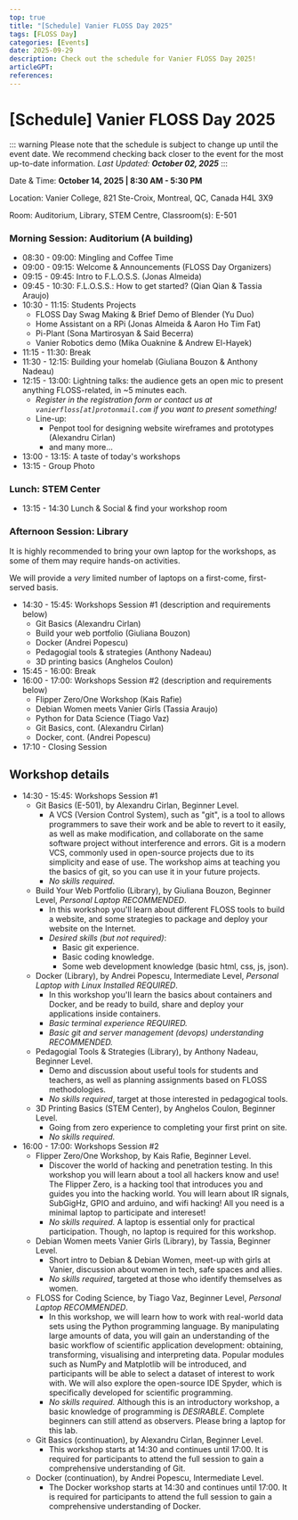 ```yaml
---
top: true
title: "[Schedule] Vanier FLOSS Day 2025"
tags: [FLOSS Day]
categories: [Events]
date: 2025-09-29
description: Check out the schedule for Vanier FLOSS Day 2025!
articleGPT: 
references:
---
```


# [Schedule] Vanier FLOSS Day 2025

::: warning Please note that the schedule is subject to change up until the event date. We recommend checking back closer to the event for the most up-to-date information.
_Last Updated: **October 02, 2025**_
:::

Date & Time: **October 14, 2025 | 8:30 AM - 5:30 PM**

Location: Vanier College, 821 Ste-Croix, Montreal, QC, Canada H4L 3X9

Room: Auditorium, Library, STEM Centre, Classroom(s): E-501

### Morning Session: Auditorium (A building)

- 08:30 - 09:00: Mingling and Coffee Time
- 09:00 - 09:15: Welcome & Announcements (FLOSS Day Organizers)
- 09:15 - 09:45: Intro to F.L.O.S.S. (Jonas Almeida)
- 09:45 - 10:30: F.L.O.S.S.: How to get started? (Qian Qian & Tassia Araujo)
- 10:30 - 11:15: Students Projects
  - FLOSS Day Swag Making & Brief Demo of Blender (Yu Duo)
  - Home Assistant on a RPi (Jonas Almeida & Aaron Ho Tim Fat)
  - Pi-Plant (Sona Martirosyan & Said Becerra)
  - Vanier Robotics demo (Mika Ouaknine & Andrew El-Hayek)
- 11:15 - 11:30: Break
- 11:30 - 12:15: Building your homelab (Giuliana Bouzon & Anthony Nadeau)
- 12:15 - 13:00: Lightning talks: the audience gets an open mic to present anything FLOSS-related, in ~5 minutes each.
  - _Register in the registration form or contact us at `vanierfloss[at]protonmail.com` if you want to present something!_
  - Line-up:
    - Penpot tool for designing website wireframes and prototypes (Alexandru Cirlan)
    - and many more...
- 13:00 - 13:15: A taste of today's workshops
- 13:15 - Group Photo
  
### Lunch: STEM Center

- 13:15 - 14:30 Lunch & Social & find your workshop room

### Afternoon Session: Library

It is highly recommended to bring your own laptop for the workshops, as some of them may require hands-on activities.

We will provide a _very_ limited number of laptops on a first-come, first-served basis.

- 14:30 - 15:45: Workshops Session #1 (description and requirements below)
  - Git Basics (Alexandru Cirlan)
  - Build your web portfolio (Giuliana Bouzon)
  - Docker (Andrei Popescu)
  - Pedagogial tools & strategies (Anthony Nadeau)
  - 3D printing basics (Anghelos Coulon)
- 15:45 - 16:00: Break
- 16:00 - 17:00: Workshops Session #2  (description and requirements below)
  - Flipper Zero/One Workshop (Kais Rafie)
  - Debian Women meets Vanier Girls (Tassia Araujo)
  - Python for Data Science (Tiago Vaz)
  - Git Basics, cont. (Alexandru Cirlan)
  - Docker, cont. (Andrei Popescu)
- 17:10 - Closing Session

## Workshop details

- 14:30 - 15:45: Workshops Session #1
  - Git Basics (E-501), by Alexandru Cirlan, Beginner Level.
    - A VCS (Version Control System), such as "git", is a tool to allows programmers to save their work and be able to revert to it easily, as well as make modification, and collaborate on the same software project without interference and errors. Git is a modern VCS, commonly used in open-source projects due to its simplicity and ease of use. The workshop aims at teaching you the basics of git, so you can use it in your future projects.
    - _No skills required._
  - Build Your Web Portfolio (Library), by Giuliana Bouzon, Beginner Level, _Personal Laptop RECOMMENDED_.
    - In this workshop you'll learn about different FLOSS tools to build a website, and some strategies to package and deploy your website on the Internet.
    - _Desired skills (but not required)_:
      - Basic git experience.
      - Basic coding knowledge.
      - Some web development knowledge (basic html, css, js, json).
  - Docker (Library), by Andrei Popescu, Intermediate Level, _Personal Laptop with Linux Installed REQUIRED_.
    - In this workshop you'll learn the basics about containers and Docker, and be ready to build, share and deploy your applications inside containers.
    - _Basic terminal experience REQUIRED._
    - _Basic git and server management (devops) understanding RECOMMENDED._
  - Pedagogial Tools & Strategies (Library), by Anthony Nadeau, Beginner Level.
    - Demo and discussion about useful tools for students and teachers, as well as planning assignments based on FLOSS methodologies.
    - _No skills required_, target at those interested in pedagogical tools.
  - 3D Printing Basics (STEM Center), by Anghelos Coulon, Beginner Level.
    - Going from zero experience to completing your first print on site.
    - _No skills required._
- 16:00 - 17:00: Workshops Session #2
  - Flipper Zero/One Workshop, by Kais Rafie, Beginner Level.
    - Discover the world of hacking and penetration testing. In this workshop you will learn about a tool all hackers know and use! The Flipper Zero, is a hacking tool that introduces you and guides you into the hacking world. You will learn about IR signals, SubGigHz, GPIO and arduino, and wifi hacking! All you need is a minimal laptop to participate and intereset!
    - _No skills required._ A laptop is essential only for practical participation. Though, no laptop is required for this workshop.
  - Debian Women meets Vanier Girls (Library), by Tassia, Beginner Level.
    - Short intro to Debian & Debian Women, meet-up with girls at Vanier, discussion about women in tech, safe spaces and allies.
    - _No skills required_, targeted at those who identify themselves as women.
  - FLOSS for Coding Science, by Tiago Vaz, Beginner Level, _Personal Laptop RECOMMENDED_.
    - In this workshop, we will learn how to work with real-world data sets using the Python programming language. By manipulating large amounts of data, you will gain an understanding of the basic workflow of scientific application development: obtaining, transforming, visualising and interpreting data. Popular modules such as NumPy and Matplotlib will be introduced, and participants will be able to select a dataset of interest to work with. We will also explore the open-source IDE Spyder, which is specifically developed for scientific programming.
    - _No skills required._ Although this is an introductory workshop, a basic knowledge of programming is _DESIRABLE_. Complete beginners can still attend as observers. Please bring a laptop for this lab.
  - Git Basics (continuation), by Alexandru Cirlan, Beginner Level.
    - This workshop starts at 14:30 and continues until 17:00. It is required for participants to attend the full session to gain a comprehensive understanding of Git.
  - Docker (continuation), by Andrei Popescu, Intermediate Level.
    - The Docker workshop starts at 14:30 and continues until 17:00. It is required for participants to attend the full session to gain a comprehensive understanding of Docker.

